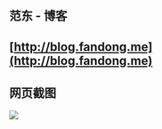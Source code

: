 
范东 - 博客 
---
[http://blog.fandong.me](http://blog.fandong.me)
---
网页截图
---
![](http://img.blog.fandong.me/FireShot%20Capture%204%20-%20%E8%8C%83%E4%B8%9C%E5%90%8C%E5%AD%A6%20-%20%E5%8D%9A%E5%AE%A2%20-%20http___blog.fandong.me_.jpg)
